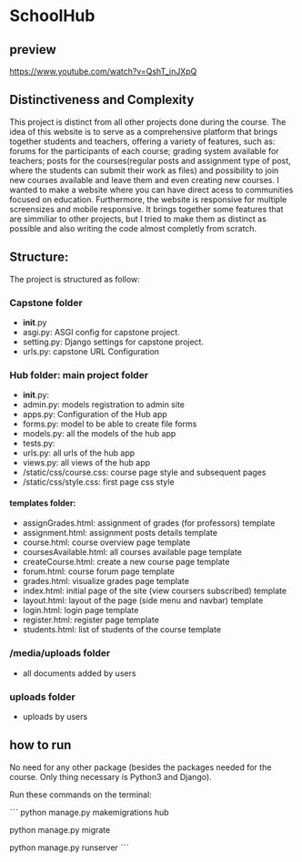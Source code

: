 # SchoolHub
## preview
https://www.youtube.com/watch?v=QshT_inJXpQ

## Distinctiveness and Complexity
This project is distinct from all other projects done during the course. The idea of this website is to serve as a comprehensive platform that brings together students and teachers, offering a variety of features, such as: forums for the participants of each course; grading system available for teachers; posts for the courses(regular posts and assignment type of post, where the students can submit their work as files) and possibility to join new courses available and leave them and even creating new courses. I wanted to make a website where you can have direct acess to communities focused on education. Furthermore, the website is responsive for multiple screensizes and mobile responsive. It brings together some features that are simmiliar to other projects, but I tried to make them as distinct as possible and also writing the code almost completly from scratch.

## Structure:
The project is structured as follow:

### Capstone folder
* __init__.py
* asgi.py: ASGI config for capstone project.
* setting.py: Django settings for capstone project.
* urls.py: capstone URL Configuration

 ### Hub folder:  main project folder
* __init__.py:
* admin.py: models registration to admin site
* apps.py: Configuration of the Hub app
* forms.py: model to be able to create file forms
* models.py: all the models of the hub app
* tests.py: 
* urls.py: all urls of the hub app
* views.py: all views of the hub app
* /static/css/course.css: course page style and subsequent pages
* /static/css/style.css: first page css style
#### templates folder:
* assignGrades.html: assignment of grades (for professors) template
* assignment.html: assignment posts details template
* course.html: course overview page template
* coursesAvailable.html: all courses available page template
* createCourse.html: create a new course page template
* forum.html: course forum page template
* grades.html: visualize grades page template
* index.html: initial page of the site (view coursers subscribed) template
* layout.html: layout of the page (side menu and navbar) template
* login.html: login page template
* register.html: register page template
* students.html: list of students of the course template

### /media/uploads folder
* all documents added by users

### uploads folder
* uploads by users



## how to run
No need for any other package (besides the packages needed for the course. Only thing necessary is Python3 and Django).

Run these commands on the terminal:

ˋˋˋ 
python manage.py makemigrations hub

python manage.py migrate

python manage.py runserver
ˋˋˋ 
